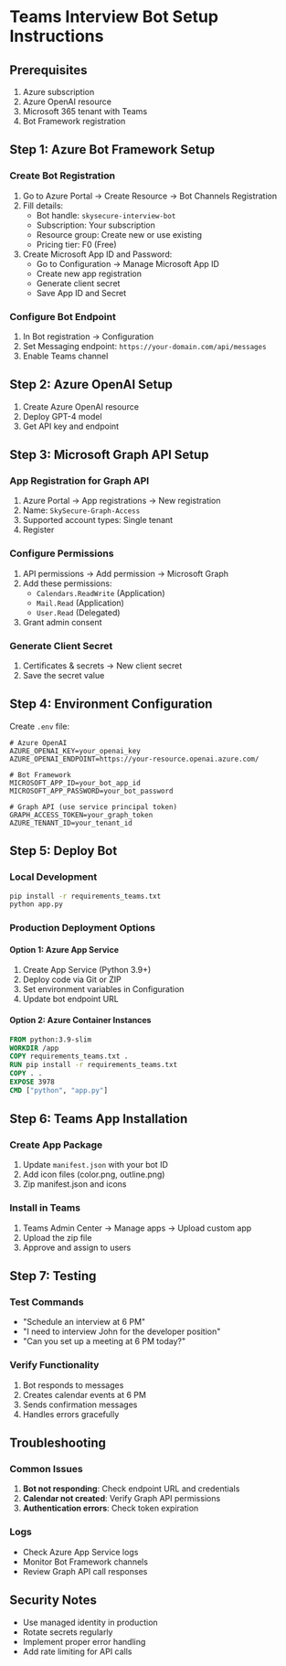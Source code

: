 # Teams Interview Bot Setup Instructions

## Prerequisites
1. Azure subscription
2. Azure OpenAI resource
3. Microsoft 365 tenant with Teams
4. Bot Framework registration

## Step 1: Azure Bot Framework Setup

### Create Bot Registration
1. Go to Azure Portal → Create Resource → Bot Channels Registration
2. Fill details:
   - Bot handle: `skysecure-interview-bot`
   - Subscription: Your subscription
   - Resource group: Create new or use existing
   - Pricing tier: F0 (Free)
3. Create Microsoft App ID and Password:
   - Go to Configuration → Manage Microsoft App ID
   - Create new app registration
   - Generate client secret
   - Save App ID and Secret

### Configure Bot Endpoint
1. In Bot registration → Configuration
2. Set Messaging endpoint: `https://your-domain.com/api/messages`
3. Enable Teams channel

## Step 2: Azure OpenAI Setup

1. Create Azure OpenAI resource
2. Deploy GPT-4 model
3. Get API key and endpoint

## Step 3: Microsoft Graph API Setup

### App Registration for Graph API
1. Azure Portal → App registrations → New registration
2. Name: `SkySecure-Graph-Access`
3. Supported account types: Single tenant
4. Register

### Configure Permissions
1. API permissions → Add permission → Microsoft Graph
2. Add these permissions:
   - `Calendars.ReadWrite` (Application)
   - `Mail.Read` (Application)
   - `User.Read` (Delegated)
3. Grant admin consent

### Generate Client Secret
1. Certificates & secrets → New client secret
2. Save the secret value

## Step 4: Environment Configuration

Create `.env` file:
```env
# Azure OpenAI
AZURE_OPENAI_KEY=your_openai_key
AZURE_OPENAI_ENDPOINT=https://your-resource.openai.azure.com/

# Bot Framework
MICROSOFT_APP_ID=your_bot_app_id
MICROSOFT_APP_PASSWORD=your_bot_password

# Graph API (use service principal token)
GRAPH_ACCESS_TOKEN=your_graph_token
AZURE_TENANT_ID=your_tenant_id
```

## Step 5: Deploy Bot

### Local Development
```bash
pip install -r requirements_teams.txt
python app.py
```

### Production Deployment Options

#### Option 1: Azure App Service
1. Create App Service (Python 3.9+)
2. Deploy code via Git or ZIP
3. Set environment variables in Configuration
4. Update bot endpoint URL

#### Option 2: Azure Container Instances
```dockerfile
FROM python:3.9-slim
WORKDIR /app
COPY requirements_teams.txt .
RUN pip install -r requirements_teams.txt
COPY . .
EXPOSE 3978
CMD ["python", "app.py"]
```

## Step 6: Teams App Installation

### Create App Package
1. Update `manifest.json` with your bot ID
2. Add icon files (color.png, outline.png)
3. Zip manifest.json and icons

### Install in Teams
1. Teams Admin Center → Manage apps → Upload custom app
2. Upload the zip file
3. Approve and assign to users

## Step 7: Testing

### Test Commands
- "Schedule an interview at 6 PM"
- "I need to interview John for the developer position"
- "Can you set up a meeting at 6 PM today?"

### Verify Functionality
1. Bot responds to messages
2. Creates calendar events at 6 PM
3. Sends confirmation messages
4. Handles errors gracefully

## Troubleshooting

### Common Issues
1. **Bot not responding**: Check endpoint URL and credentials
2. **Calendar not created**: Verify Graph API permissions
3. **Authentication errors**: Check token expiration

### Logs
- Check Azure App Service logs
- Monitor Bot Framework channels
- Review Graph API call responses

## Security Notes
- Use managed identity in production
- Rotate secrets regularly
- Implement proper error handling
- Add rate limiting for API calls